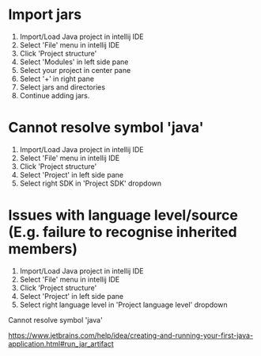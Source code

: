 # Import jars

1. Import/Load Java project in intellij IDE
2. Select 'File' menu in intellij IDE
3. Click 'Project structure'
4. Select 'Modules' in left side pane
5. Select your project in center pane
6. Select '+' in right pane
7. Select jars and directories
8. Continue adding jars.


# Cannot resolve symbol 'java'
1. Import/Load Java project in intellij IDE
2. Select 'File' menu in intellij IDE
3. Click 'Project structure'
4. Select 'Project' in left side pane
5. Select right SDK in 'Project SDK' dropdown


# Issues with language level/source (E.g. failure to recognise inherited members)
1. Import/Load Java project in intellij IDE
2. Select 'File' menu in intellij IDE
3. Click 'Project structure'
4. Select 'Project' in left side pane
5. Select right language level in 'Project language level' dropdown


Cannot resolve symbol 'java' 

https://www.jetbrains.com/help/idea/creating-and-running-your-first-java-application.html#run_jar_artifact
